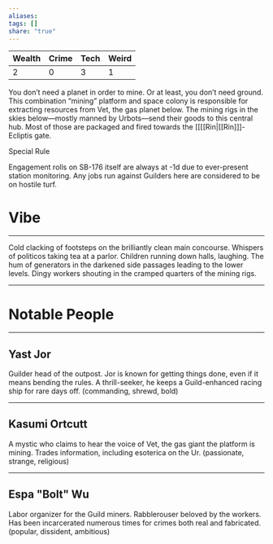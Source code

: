 ```yaml
---
aliases: 
tags: []
share: "true"
---
```

| **Wealth** | **Crime** | **Tech** | **Weird** |
| ---- | ---- | ---- | ---- |
| 2 | 0 | 3 | 1 |

You don’t need a planet in order to mine. Or at least, you don’t need ground. This combination “mining” platform and space colony is responsible for extracting resources from Vet, the gas planet below. The mining rigs in the skies below—mostly manned by Urbots—send their goods to this central hub. Most of those are packaged and fired towards the [[[[Rin|[[Rin]]]-Ecliptis gate.

Special Rule

Engagement rolls on SB-176 itself are always at -1d due to ever-present station monitoring. Any jobs run against Guilders here are considered to be on hostile turf.

# Vibe

---

Cold clacking of footsteps on the brilliantly clean main concourse. Whispers of politicos taking tea at a parlor. Children running down halls, laughing. The hum of generators in the darkened side passages leading to the lower levels. Dingy workers shouting in the cramped quarters of the mining rigs.

---

# Notable People

---

## Yast Jor

Guilder head of the outpost. Jor is known for getting things done, even if it means bending the rules. A thrill-seeker, he keeps a Guild-enhanced racing ship for rare days off. (commanding, shrewd, bold)

---

## Kasumi Ortcutt

A mystic who claims to hear the voice of Vet, the gas giant the platform is mining. Trades information, including esoterica on the Ur. (passionate, strange, religious)

---

## Espa "Bolt" Wu

Labor organizer for the Guild miners. Rabblerouser beloved by the workers. Has been incarcerated numerous times for crimes both real and fabricated. (popular, dissident, ambitious)
